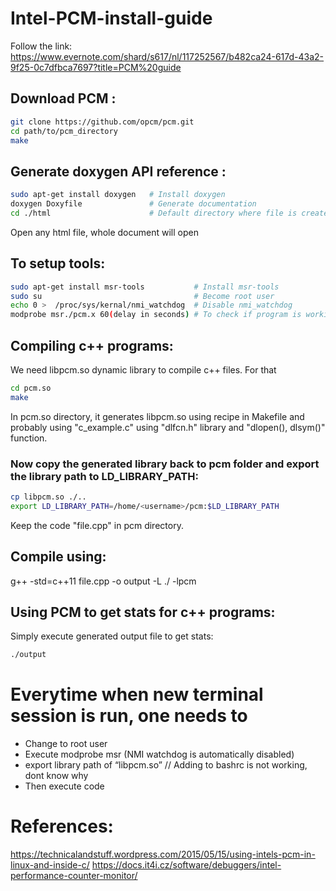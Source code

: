 # Intel-PCM-install-guide
Follow the link:
https://www.evernote.com/shard/s617/nl/117252567/b482ca24-617d-43a2-9f25-0c7dfbca7697?title=PCM%20guide

## Download PCM :
```bash
git clone https://github.com/opcm/pcm.git
cd path/to/pcm_directory
make
```
## Generate doxygen API reference :
```bash
sudo apt-get install doxygen   # Install doxygen
doxygen Doxyfile               # Generate documentation
cd ./html                      # Default directory where file is created
```
Open any html file, whole document will open
## To setup tools:
```bash
sudo apt-get install msr-tools           # Install msr-tools
sudo su                                  # Become root user
echo 0 >  /proc/sys/kernal/nmi_watchdog  # Disable nmi_watchdog
modprobe msr./pcm.x 60(delay in seconds) # To check if program is working
```

## Compiling c++ programs:
We need libpcm.so dynamic library to compile c++ files. For that
```bash
cd pcm.so
make
```
In pcm.so directory, it generates libpcm.so using recipe in Makefile and probably using "c_example.c" using "dlfcn.h" library and "dlopen(), dlsym()" function.

### Now copy the generated library back to pcm folder and export the library path to LD_LIBRARY_PATH:
```bash
cp libpcm.so ./..
export LD_LIBRARY_PATH=/home/<username>/pcm:$LD_LIBRARY_PATH
```  
Keep the code "file.cpp" in pcm directory.

## Compile using:
g++ -std=c++11 file.cpp -o output -L ./ -lpcm

## Using PCM to get stats for c++ programs:
Simply execute generated output file to get stats:
```bash
./output
```

# Everytime when new terminal session is run, one needs to
* Change to root user
* Execute modprobe msr (NMI watchdog is automatically disabled)
* export library path of “libpcm.so” // Adding to bashrc is not working, dont know why
* Then execute code


# References:
https://technicalandstuff.wordpress.com/2015/05/15/using-intels-pcm-in-linux-and-inside-c/
https://docs.it4i.cz/software/debuggers/intel-performance-counter-monitor/




